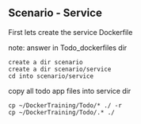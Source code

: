 ##  Scenario - Service

First lets create the service Dockerfile

note:
answer in Todo_dockerfiles dir

    create a dir scenario
    create a dir scenario/service
    cd into scenario/service

copy all todo app files into service dir

    cp ~/DockerTraining/Todo/* ./ -r
    cp ~/DockerTraining/Todo/.* ./
